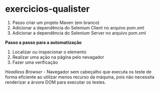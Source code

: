 # exercicios-qualister

1. Passo criar um projeto Maven (em branco)
2. Adicionar a dependência do Selenium Client no arquivo pom.xml
3. Adicionar a dependência do Selenium Server no arquivo pom.xml

**Passo a passo para a automatização**

1. Localizar ou inspecionar o elemento
2. Realizar uma ação na página pelo nevagador
3. Fazer uma verificação

*Headless Browser* - Navegador sem cabeçalho que executa os teste de forma eficiente ao utilizar menos recurso da máquina, pois não necessita renderizar a árvore DOM para executar os testes.
